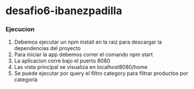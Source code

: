 # desafio6-ibanezpadilla

### Ejecucion


1. Debemos ejecutar un npm install en la raiz para descargar la dependencias del proyecto
2. Para iniciar la app debemos correr el comando npm start
3. La aplicacion corre bajo el puerto 8080
4. Las vista principal se visualiza en localhost8080/home
5. Se puede ejecutar por query el filtro category para filtrar productos por categoría